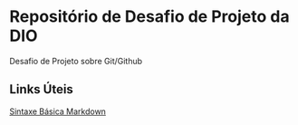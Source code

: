 # Repositório de Desafio de Projeto da DIO
Desafio de Projeto sobre Git/Github

## Links Úteis
[Sintaxe Básica Markdown](https://www.markdownguide.org/basic-syntax/)

